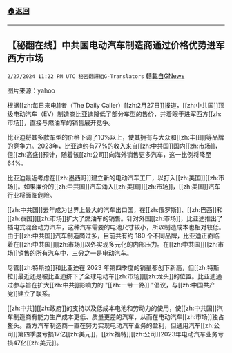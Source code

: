 ###  [:house:返回](README.md)
---


## 【秘翻在线】中共国电动汽车制造商通过价格优势进军西方市场
`2/27/2024 11:22 PM UTC 秘密翻譯組G-Translators` [轉載自GNews](https://gnews.org/articles/2347356)

图片来源：yahoo

根据[[zh:每日来电]]者（The Daily Caller）[[zh:2月27日]]报道，[[zh:中共国]]顶级电动汽车（EV）制造商比亚迪降低了部分车型的售价，并着眼于进军西方[[zh:市场]]，直接与燃油车的销售展开竞争。

比亚迪将其多款车型的价格下调了10%以上，使其拥有与大众和[[zh:丰田]]等品牌的竞争力。2023年，比亚迪约有77%的收入来自[[zh:中共国]]国内[[zh:市场]]，但[[zh:高盛]]预计，随着该[[zh:公司]]向海外销售更多汽车，这一比例将降至64%。

比亚迪最近考虑在[[zh:墨西哥]]建立新的电动汽车工厂，以打入[[zh:美国]][[zh:市场]]。如果廉价的[[zh:中共国]]汽车涌入[[zh:美国]][[zh:市场]]，[[zh:美国]]汽车行业将面临危险。

[[zh:中共国]]去年成为世界上最大的汽车出口国，在[[zh:俄罗斯]]、[[zh:巴西]]和[[zh:泰国]][[zh:市场]]扩大了燃油车的销售。针对外国[[zh:市场]]，比亚迪推出了插电式混合动力汽车，这种汽车需要的电池尺寸较小，所以制造成本也相对较低。由于[[zh:中共国]]汽车制造商过多，目前共有约 180 个不同品牌，比亚迪正面临着在[[zh:中共国]][[zh:市场]]以外实现多元化的内部压力。在[[zh:中共国]][[zh:市场]]销售的所有汽车中，三分之一是电动汽车。

尽管[[zh:特斯拉]]和比亚迪在 2023 年第四季度的销量都创下新高，但[[zh:特斯拉]]最近还是被比亚迪挤下了全球电动车[[zh:市场]][[zh:龙头]]的位置。比亚迪通过参与旨在扩大[[zh:中共]]影响力的 "[[zh:一带一路]] "倡议，与[[zh:中国共产党]]建立了联系。

[[zh:中共]][[zh:政府]]的支持以及低成本电池和劳动力的使用，使[[zh:中共国]]汽车制造商有能力生产成本更低、质量更差的汽车，从而在电动汽车[[zh:市场]]独占鳌头。西方汽车制造商一直在努力实现电动汽车业务的盈利，但通用汽车[[zh:公司]]第四季度亏损17亿[[zh:美元]]，[[zh:福特]][[zh:公司]]2023年电动汽车业务亏损47亿[[zh:美元]]。
